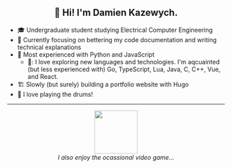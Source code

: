 <h2 align="center">👋 Hi! I'm Damien Kazewych.</h2>

- 🎓 Undergraduate student studying Electrical Computer Engineering
- 📜 Currently focusing on bettering my code documentation and writing technical explanations
- 💪 Most experienced with Python and JavaScript
    - 🔎: I love exploring new languages and technologies. I'm aqcuainted (but less experienced with) Go, TypeScript, Lua, Java, C, C++, Vue, and React. 
- 🏗️ Slowly (but surely) building a portfolio website with Hugo
- 🥁 I love playing the drums!

-------

<p align="center">
    <img style="align: center" src="https://i.imgur.com/0D6F25Z.gif" width="100">
    <br>
    <i>I also enjoy the ocassional video game...</i>
</p>